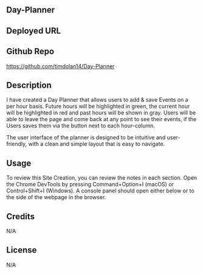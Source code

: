 ## Day-Planner

## Deployed URL

## Github Repo

https://github.com/timdolan14/Day-Planner

## Description

I have created a Day Planner that allows users to add & save Events on a per hour basis. Future hours will be highlighted in green, the current hour will be highlighted in red and past hours will be shown in gray. Users will be able to leave the page and come back at any point to see their events, if the Users saves them via the button next to each hour-column. 

The user interface of the planner is designed to be intuitive and user-friendly, with a clean and simple layout that is easy to navigate. 

## Usage 

To review this Site Creation, you can review the notes in each section. Open the Chrome DevTools by pressing Command+Option+I (macOS) or Control+Shift+I (Windows). A console panel should open either below or to the side of the webpage in the browser.

## Credits

N/A

## License

N/A


